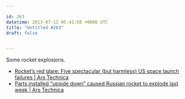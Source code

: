 ```yaml
---

id: 263
datetime: 2013-07-12 05:41:58 +0000 UTC
title: "Untitled #263"
draft: false


---
```


Some rocket explosions. 

 
 * [Rocket’s red glare: Five spectacular (but harmless) US space launch failures | Ars Technica](http://arstechnica.com/science/2013/07/rockets-red-glare-five-spectacular-but-harmless-us-space-launch-failures/)
 * [Parts installed “upside down” caused Russian rocket to explode last week | Ars Technica](http://arstechnica.com/science/2013/07/parts-installed-upside-down-caused-last-weeks-russian-rocket-to-explode/)


